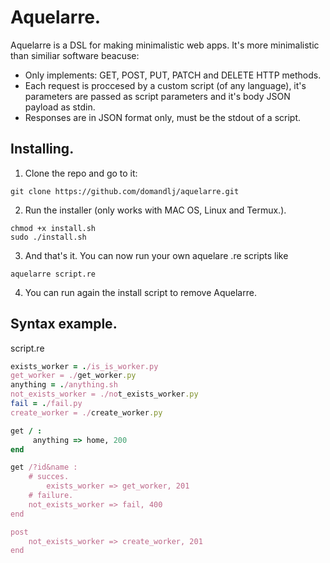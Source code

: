 # Aquelarre.

Aquelarre is a DSL for making minimalistic web apps. It's more minimalistic 
than similiar software beacuse:

* Only implements: GET, POST, PUT, PATCH and DELETE HTTP methods.
* Each request is proccesed by a custom script (of any language), it's 
parameters are passed as script parameters and it's body JSON payload as stdin.
* Responses are in JSON format only, must be the stdout of a script.

## Installing.
1. Clone the repo and go to it: 
```
git clone https://github.com/domandlj/aquelarre.git 
```
2. Run the installer (only works with MAC OS, Linux and Termux.).
```
chmod +x install.sh
sudo ./install.sh
``` 

3. And that's it. You can now run your own aquelare .re scripts like
```
aquelarre script.re
```
4. You can run again the install script to remove Aquelarre. 

## Syntax example.
script.re
```ruby
exists_worker = ./is_is_worker.py
get_worker = ./get_worker.py
anything = ./anything.sh
not_exists_worker = ./not_exists_worker.py
fail = ./fail.py
create_worker = ./create_worker.py

get / : 
     anything => home, 200 
end

get /?id&name :
    # succes.
        exists_worker => get_worker, 201 
    # failure.
	not_exists_worker => fail, 400
end

post
	not_exists_worker => create_worker, 201
end
```

